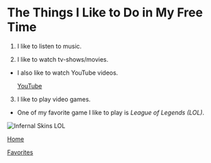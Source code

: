 # The Things I Like to Do in My Free Time

1. I like to listen to music.

2. I like to watch tv-shows/movies.

- I also like to watch YouTube videos.

  [YouTube](https://www.youtube.com/)

3. I like to play video games.

- One of my favorite game I like to play is *League of Legends (LOL)*.


![Infernal Skins LOL](https://user-images.githubusercontent.com/82920624/138539156-7c926473-f3c6-49b5-aac4-ca32da1d854d.jpg)

[Home](/README.md)

[Favorites](/MyFavorites.md)
